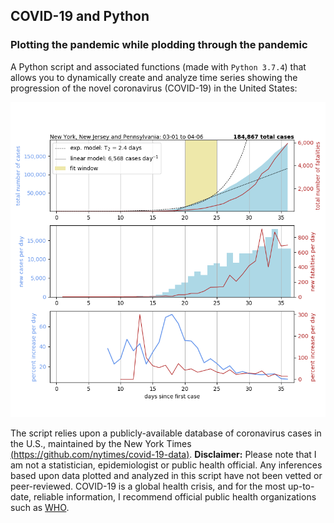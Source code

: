 ## COVID-19 and Python
### Plotting the pandemic while plodding through the pandemic

A Python script and associated functions (made with ```Python 3.7.4```) that allows you to dynamically create and analyze time series showing the progression of the novel coronavirus (COVID-19) in the United States:

![COVID-19 cases and deaths in Pennsylvania, New Jersey and New York, as of April 6, 2020](PA-NJ-NY-040620.png)

The script relies upon a publicly-available database of coronavirus cases in the U.S., maintained by the New York Times [(https://github.com/nytimes/covid-19-data)](https://github.com/nytimes/covid-19-data). **Disclaimer:** Please note that I am not a statistician, epidemiologist or public health official. Any inferences based upon data plotted and analyzed in this script have not been vetted or peer-reviewed. COVID-19 is a global health crisis, and for the most up-to-date, reliable information, I recommend official public health organizations such as [WHO](https://www.who.int/emergencies/diseases/novel-coronavirus-2019/events-as-they-happen).

